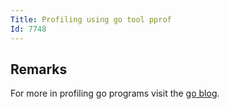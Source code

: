 ```yaml
---
Title: Profiling using go tool pprof
Id: 7748
---
```

## Remarks
For more in profiling go programs visit the [go blog](https://blog.golang.org/profiling-go-programs).
